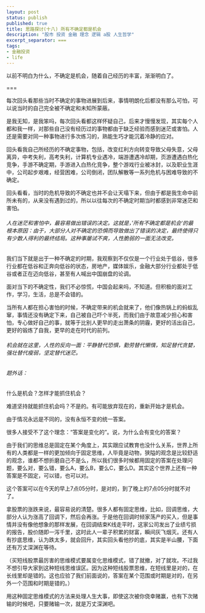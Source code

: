 ```yaml
---
layout: post
status: publish
published: true
title: 思路探讨(十八) 所有不确定都是机会
description: "股市 投资 金融 理念 逻辑 a股 人生哲学"
excerpt_separator: ===
tags:
- 金融投资
- life
---
```


以前不明白为什么，不确定是机会，随着自己经历的丰富，渐渐明白了。

===

每次回头看那些当时不确定的事物进展到后来，事情明朗化后都没有那么可怕，可以说当时的自己完全被不确定和未知所蒙蔽。

是我无知，是我笨吗，每次回头看都这样怀疑自己，后来才慢慢发现，其实每个人都和我一样，对那些自己没有经历过的事物都由于缺乏经验而感到迷茫或害怕。人还是需要对同一种事物进行多次练习的，熟能生巧才能沉着冷静的应对。

回头看我自己所经历的不确定事物，包括，改变红利方向转变导致父母失意，父母离异，中考失利，高考失利，计算机专业遇冷，端游遭遇冷却期，页游遭遇白热化竞争，手游不确定期，手游进入白热化竞争，整个游戏行业被冰封，以及职业生涯中，公司起步艰难，经营困难，公司倒闭，团队解散等一系列危机与困难导致的不确定。

回头看看，当时的危机导致的不确定也并不会让天塌下来，但由于都是我生命中前所未有的，从来没有遇到过的，所以以往每次的不确定时期当时都感到非常迷茫和害怕。

###### 人在迷茫和害怕中，最容易做出错误的决定。这就是，’所有不确定都是机会‘的最根本原因：由于，大部分人对不确定的恐惧而导致做出了错误的决定，最终使得只有少数人得利的最终结局。这种事屡试不爽，人性脆弱的一面无法改变。

我们当下就是出于一种不确定的时期，我观察到不仅仅是一个行业处于低谷，很多行业都在低谷和正奔向低谷的状态，房地产，媒体娱乐，金融大部分行业都处于低谷或者正在迈向低谷，甚至有人喊出中国崩盘的论调。

面对当下的不确定性，我们不必惊慌，中国会起来吗，不知道。但积极的面对工作，学习，生活，总是不会错的。

当所有人都在担心害怕的时候，不确定带来的机会就来了，他们像热锅上的蚂蚁乱窜，事情还没有确定下来，自己被自己吓个半死，而我们由于故意减少担心和害怕，专心做好自己的事，就等于比别人更早的走出萧条的阴霾，更好的活出自己，更好的锻炼了自我，更早的走在时代的前列。

###### 机会就在这里，人性的反向一面：平静替代恐惧，勤劳替代懒惰，知足替代贪婪，强壮替代瘦弱，坚定替代迷茫。

###### 题外话：

什么是机会？怎样才能抓住机会？

难道坚持就能抓住机会吗？不是的。有可能放弃现在的，重新开始才是机会。

由于情况永远是不同的，没有永恒不变的统一答案。

很多人接受不了这个理念：“答案是变化的”。说，为什么会有变化的答案？

由于我们的思维总是固定在某个角度上，其实跟应试教育也没什么关系，世界上所有的人类都是一样的更加倾向于固定思维，人毕竟是动物，狭隘的观念是比较舒适的观念，谁都不想折磨自己不是么，所以我们很多时候都用固定的答案在处理问题，要么对，要么错，要么A，要么B，要么C，要么D。其实这个世界上还有一种答案是不固定，可以错，也可以对。

这个答案可以在今天的早上7点05分时，是对的，到了晚上的7点05分时就不对了。

拿股票的涨跌来说，最容易说的清楚。很多人都有固定思维，比如，回调思维，大部分人认为涨高了回调下，然后会再涨。于是他在回调时倾家荡产的买入，但是事情并没有像他想象的那样发展，在回调结束K线走平时，这家公司发出了业绩亏损的报告，股价随即一泻千里，这时此人一辈子积累的财富，瞬间灰飞烟灭。还有人有抄底思维，认为跌太多，就会回升，其实回头看他抄的底，其实是半山腰，下面还有万丈深渊在等待。

（买短线股票最厉害的思维模式要属变化思维模式，错了就撤，对了就攻。不过我不想引导大家到这种短线思维误区。因为这种短线股票思维，在短线里是对的，在长线里却是错的。这也应验了我们前面说的，答案在某个范围或时期是对的，在另外一个范围和时期是错的。）

用这种固定思维模式的方法来处理人生大事，即使这次被你侥幸赌赢，也有下次赌输的时候吧，只要赌输一次，就是万丈深渊吧。
